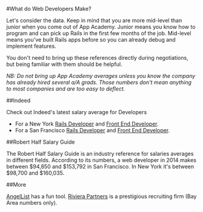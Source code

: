 #What do Web Developers Make?

Let's consider the data. Keep in mind that you are more mid-level than junior when you come out of App Academy. Junior means you know how to program and can pick up Rails in the first few months of the job. Mid-level means you've built Rails apps before so you can already debug and implement features.    

You don't need to bring up these references directly during
negotiations, but being familiar with them should be helpful.    

*NB: Do not bring up App Academy averages unless you know the company has already
hired several a/A grads. Those numbers don't mean anything to most companies and
are too easy to deflect.*


##Indeed

 Check out Indeed's latest salary average for Developers    
  * For a New York [Rails Developer][ny-rails] and [Front End Developer][ny-front-end].
  * For a San Francisco [Rails Developer][sf-rails] and [Front End Developer][sf-front-end].

##Robert Half Salary Guide

The Robert Half Salary Guide is an industry reference for salaries
averages in different fields. According to its numbers, a web developer
in 2014 makes between $94,850 and $153,792 in San Francisco. In New York it's between $98,700 and $160,035.

##More

[AngelList][angellist] has a fun tool.
[Riviera Partners][riviera] is a prestigious recruiting firm (Bay Area numbers only).

[ny-rails]: http://www.indeed.com/salary?q1=junior+rails+developer&l1=new+york
[ny-front-end]: http://www.indeed.com/salary?q1=junior+front+end+developer&l1=new+york
[sf-rails]: http://www.indeed.com/salary?q1=junior+rails+developer&l1=san+francisco
[sf-front-end]: http://www.indeed.com/salary?q1=junior+front+end+developer&l1=san+francisco

[angellist]: ../angel-list-reading.md
[riviera]: http://rivierapartners.com/engineering-salaries-reviewed/
